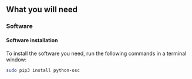 ## What you will need



### Software

#### Software installation

To install the software you need, run the following commands in a terminal window:

```bash
sudo pip3 install python-osc
```
